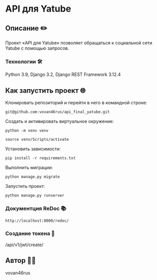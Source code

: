 # API для Yatube
## Описание ✏️
Проект «API для Yatube» позволяет обращаться к социальной сети Yatube с помощью запросов.
### Технологии 🛠️
Python 3.9, Django 3.2, Django REST Framework 3.12.4

## Как запустить проект 🌐

Клонировать репозиторий и перейти в него в командной строке:

```
git@github.com:vovan46rus/api_final_yatube.git
```


Cоздать и активировать виртуальное окружение:
```
python -m venv venv
```
```
source venv/Scripts/activate
```

Установить зависимости:

```
pip install -r requirements.txt
```
Выполнить миграции:
```
python manage.py migrate
```
Запустить проект:
```
python manage.py runserver
```

### Документция ReDoc 📚
```
http://localhost:8000/redoc/
```
### Создание токена 🔑
/api/v1/jwt/create/

## Автор 👨‍💻
vovan46rus